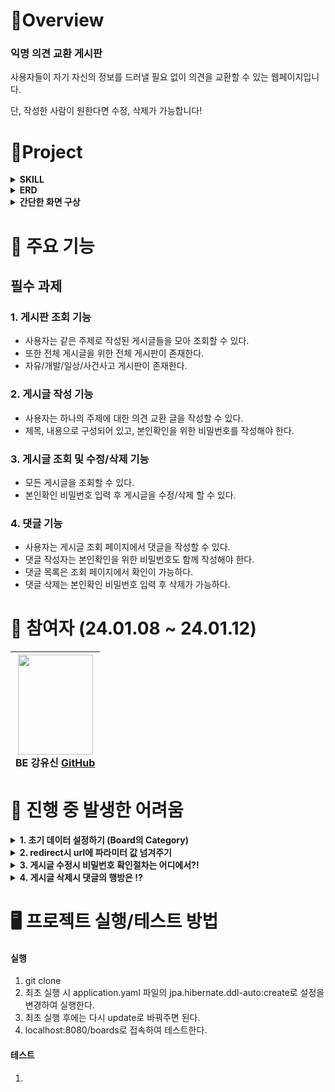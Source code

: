 #  🍳Overview

### 익명 의견 교환 게시판
사용자들이 자기 자신의 정보를 드러낼 필요 없이 의견을 교환할 수 있는 웹페이지입니다.

단, 작성한 사람이 원한다면 수정, 삭제가 가능합니다!

#  🚩Project
<details>
<summary><strong>SKILL</strong></summary>
<div markdown="1">       

**[Front-end]**  
<img src="https://img.shields.io/badge/javascript-F7DF1E?style=for-the-badge&logo=javascript&logoColor=black"> 
<img src="https://img.shields.io/badge/bootstrap-7952B3?style=for-the-badge&logo=bootstrap&logoColor=white">
<img src="https://img.shields.io/badge/HTML5-E34F26?style=for-the-badge&logo=html5&logoColor=white" /> 
<img src="https://img.shields.io/badge/Thymeleaf-005F0F?style=for-the-badge&logo=thymeleaf&logoColor=white">


**[Back-end]**   
<img src="https://img.shields.io/badge/java%2017-007396?style=for-the-badge&logo=java&logoColor=white"> 
<img src="https://img.shields.io/badge/sqlite-%2307405e.svg?style=for-the-badge&logo=sqlite&logoColor=white"> 
<img src="https://img.shields.io/badge/spring%20boot-6DB33F?style=for-the-badge&logo=springboot&logoColor=white">
<img src="https://img.shields.io/badge/apache%20tomcat-F8DC75?style=for-the-badge&logo=apachetomcat&logoColor=white"> 
<img src="https://img.shields.io/badge/JPA-005F0F?style=for-the-badge&logo=jpa&logoColor=white">
<img src="https://img.shields.io/badge/Hibernate-59666C?style=for-the-badge&logo=Hibernate&logoColor=white">

**[Tool & Environment]**  
<img src="https://img.shields.io/badge/github-181717?style=for-the-badge&logo=github&logoColor=white"> 
<img src="https://img.shields.io/badge/IntelliJ%20IDEA-CB5B8D?style=for-the-badge&logo=intellijidea&logoColor=white">
</div>
</details>

<details>
<summary><strong>ERD</strong></summary>
<div markdown="1"> 
  <img width="772" alt="image" src="https://github.com/simidot/Mission_youshin/assets/114278754/0068d3e6-0c6d-4316-92b4-8c24874b2387">
</div>
</details>

<details>
  <summary><strong>간단한 화면 구상</strong></summary>
<div markdown="1">
  <img src="https://github.com/simidot/Mission_youshin/assets/114278754/7dc7dc9f-aebd-431b-94dd-cfa7b0fd937f">
</div>
</details>


#  📍 주요 기능

## 필수 과제
### 1. 게시판 조회 기능
- 사용자는 같은 주제로 작성된 게시글들을 모아 조회할 수 있다.
- 또한 전체 게시글을 위한 전체 게시판이 존재한다.
- 자유/개발/일상/사건사고 게시판이 존재한다.

### 2. 게시글 작성 기능
- 사용자는 하나의 주제에 대한 의견 교환 글을 작성할 수 있다.
- 제목, 내용으로 구성되어 있고, 본인확인을 위한 비밀번호를 작성해야 한다.

### 3. 게시글 조회 및 수정/삭제 기능
- 모든 게시글을 조회할 수 있다.
- 본인확인 비밀번호 입력 후 게시글을 수정/삭제 할 수 있다. 

### 4. 댓글 기능
- 사용자는 게시글 조회 페이지에서 댓글을 작성할 수 있다.
- 댓글 작성자는 본인확인을 위한 비밀번호도 함께 작성해야 한다.
- 댓글 목록은 조회 페이지에서 확인이 가능하다.
- 댓글 삭제는 본인확인 비밀번호 입력 후 삭제가 가능하다. 


#  🚀 참여자 (24.01.08 ~ 24.01.12)

|<img src="https://github.com/Team-Solar-Powers/eco_reading/assets/74632395/5ad2d7ab-16af-485d-a650-44cb5f833b6f" width="120" height="160"/><br/>BE 강유신 <a href="https://github.com/simidot">GitHub</a>|
|:---:|

#  💊 진행 중 발생한 어려움 

<details>
<summary><strong>1. 초기 데이터 설정하기 (Board의 Category)</strong></summary>

<div markdown="1"> 
1. Board 테이블의 카테고리들은 변하지 않는 파트로 한 번 입력된 후 변경 가능성이 거의 없다.

처음에는 **전체 게시판 카테고리 불러오기 메서드** 안에서 네가지 카테고리를 입력하고, 그것들을 불러오는 로직을 짰다.

```java
// BoardService class

    // 전체 게시판 카테고리 불러오기
    // 게시판의 카테고리가 정해져있기 때문에 불러오면서 바로 카테고리를 저장하도록 했다.
    // todo: 고민점은 카테고리를 저장하는게 맞는지가 ? 고민... 확장성도 고려하고 싶은데..
	public List<Board> readBoardCategories() {
        Board board1 = Board.builder().category(BoardCategory.자유).build();
        Board board2 = Board.builder().category(BoardCategory.개발).build();
        Board board3 = Board.builder().category(BoardCategory.일상).build();
        Board board4 = Board.builder().category(BoardCategory.사건사고).build();
        boardRepository.save(board1);
        boardRepository.save(board2);
        boardRepository.save(board3);
        boardRepository.save(board4);
        return boardRepository.findAll();
    }
    
// BoardController class
// 게시판 목록 전체 보기
    @GetMapping
    public String showBoardList(Model model) {
        model.addAttribute("boards", boardService.readBoardCategories());
        return "boardList";
    }
```

결과 : /boards endpoint로 새로고침하여 들어갈 때마다 계속해서 카테고리들이 insert되었다.

2. 그렇다면 단 한번 입력하도록 카테고리 입력 메서드를 따로 만들고, 카테고리가 비어있을 때만 추가하는 조건 걸기 & 입력 시점은 BoardController가 생성되는 시점에 입력한다.
```java
// BoardService class
    // 게시판의 카테고리가 정해져있기 때문에 카테고리를 저장하는 메서드가 필요.
    public void createCategories() {
        // board 카테고리가 비어있을 때에만 추가!
        if (boardRepository.findAll().isEmpty()) {
            Board board1 = Board.builder().category(BoardCategory.자유).build();
            Board board2 = Board.builder().category(BoardCategory.개발).build();
            Board board3 = Board.builder().category(BoardCategory.일상).build();
            Board board4 = Board.builder().category(BoardCategory.사건사고).build();
            boardRepository.save(board1);
            boardRepository.save(board2);
            boardRepository.save(board3);
            boardRepository.save(board4);
        }
    }
    
// BoardController class
    // BoardController가 생성될 때 카테고리가 저장되도록 한다.
    public BoardController(BoardService boardService) {
        this.boardService = boardService;
        boardService.createCategories();
    }
```
결과 : 새로고침을 아무리 하여도 추가되지 않는다! 그러나, 확장성을 고려하면 비효율적인 코드이다. 

게시판 특성상 여러가지 카테고리를 새로 추가할 수도 있어야하는데, 그러면 이미 board Entity가 채워져 있는 상태에서는 추가를 어떻게하지 깔끔하지 못한 코드같았다.

3. 조건문을 다 다르게 달아주었다. 
```java
// BoardService class
	public void createCategories() {
        // board 카테고리가 비어있을 때에만 추가!
        if (!boardRepository.findAll().contains(BoardCategory.자유)) {
            Board board1 = new Board(BoardCategory.자유);
            boardRepository.save(board1);
        }
        if (!boardRepository.findAll().contains(BoardCategory.개발)) {
            Board board2 = new Board(BoardCategory.개발);
            boardRepository.save(board2);
        }
        if (!boardRepository.findAll().contains(BoardCategory.일상)) {
            Board board3 = new Board(BoardCategory.일상);
            boardRepository.save(board3);
        }
        if (!boardRepository.findAll().contains(BoardCategory.사건사고)) {
            Board board4 = new Board(BoardCategory.사건사고);
            boardRepository.save(board4);
        }
    }
```
결과 : 이역시 서버 실행하면 1회 생성. 새로고침하면 생성되지 않음. 그러나, 서버 재실행하면 다시 1회 생성되어 또다시 카테고리가 늘어난다.
애플리케이션 재실행마다 새로운 세션에서 findAll()하며 가져오기 때문에 이전에 저장된 보드들이 무시되고 새로운 보드가 항상 추가된다는 문제점이 있었다.

4. **마지막 시도!** 
초기 데이터를 설정하기 위한 data.sql 파일을 추가해주었다. 

스프링 애플리케이션 실행시 resources 경로에 있는 schema.sql(DDL), data.sql(DML) 스크립트를 실행한다고 한다. 
```sql
// data.sql

INSERT OR IGNORE INTO board (category) VALUES ('자유');
INSERT OR IGNORE INTO board (category) VALUES ('개발');
INSERT OR IGNORE INTO board (category) VALUES ('일상');
INSERT OR IGNORE INTO board (category) VALUES ('사건사고');
```
이렇게 넣어두어서 애플리케이션 실행시 자동으로 insert되고, 이미 있다면 ignore하라는 DML을 설정해주었다. 

결과: 아무리 새로고침해도, 서버 재실행을 해도 그대로 남아있게 되었다. 새로운 카테고리를 추가한다면 data.sql을 바꿔주면 끝! 간단하다.
</div>
</details>

<details>
<summary><strong>2. redirect시 url에 파라미터 값 넘겨주기</strong></summary>
<div markdown="1"> 
endpoint를 위해서는 redirec:/를 하고 그 url에 파라미터 값을 넘겨주어야 했다. 

ex.

```java
    // 댓글 삭제하기
    @GetMapping("/{articleId}/comment/{commentId}/delete")
    public String deleteComment(@PathVariable("articleId") Long articleId,
                                @PathVariable("commentId") Long commentId,
                                RedirectAttributes redirectAttributes
    ) {
        commentService.deleteComment(commentId);
        redirectAttributes.addAttribute("articleId", articleId);
        return "redirect:/article/{articleId}";
    }
```

어떻게 넘겨주어야 하나 고민했는데 검색 결과 RedirectAttributes로 파라미터 값을 넘긴다고 한다. 

>.addAttribute(Object attributeValue)

>.addAttribute(String attributeName, Object attributeValue)

이렇게 하여 articleId를 잘 넘겨주었다!

++ 추가로 addAttribute는 String/Integer와 같은 값을 넘길 때 사용이 되고,

복잡한 객체를 노출 없이 넘겨주거나, 일회성 성공 알림 등을 만들고 싶을 때에는 FlashAttribute를 쓸 수 있다.

> .addFlashAttribute(Object attributeValue)

> .addFlashAttribute(String attributeName, Object attributeValue)

이름처럼 일회성으로 사용 가능하다. 새로고침을 하면 휘발된다.

</div>
</details>

<details>
<summary><strong>3. 게시글 수정시 비밀번호 확인절차는 어디에서?!</strong></summary>
<div markdown="1"> 

게시글 수정시 비밀번호 확인 절차가 **서비스단**에서, **컨트롤러 단**에서 이루어져야 할지에 대한 의문이 생겼다.

일단은 내 생각으로는 어쨌든 비즈니스 로직이기 때문에 **서비스단**에서 이루어져야 할 것 같다.

그러나, 그러면 update가 되는 경우와 비밀번호 불일치로 인한 update 실패시 어떤 값을 반환하여 controller로 넘겨야하는지?에 대한 고민이 있다.

나는 boolean 값으로 update 성공시 true, 실패시 false를 반환하여 controller에 넘겨주었다.

그러나, Controller를 거쳐 화면에 어떻게 뿌려줘야할지에 대한 방법을 모르겠다.

결국 해결은 못했고, update html 화면에서 javascript로 확인하는 절차를 거쳤다. 비밀번호 불일치시 아예 폼 전송을 못하도록 막아두었다.
</div>
</details>

<details>
<summary><strong>4. 게시글 삭제시 댓글의 행방은 !?</strong></summary>
<div markdown="1"> 
게시글 삭제시 댓글은 어떻게 해야하는지에 대한 고민...

게시글만 삭제하니 다시 새로운 id의 글이 올라왔을 때에 다른 글이지만 boardId가 같으므로 새로운 게시물의 댓글로 표시가 된다.

일단 댓글이 모두 삭제되는 것이 맞는지?

근데 일단은 삭제하게 만들어두었다.

엔티티 맵핑시에 Cascade옵션을 주었다.

```java
@Entity
@Getter
@NoArgsConstructor
public class Article {

    @Id
    @GeneratedValue(strategy = GenerationType.IDENTITY)
    private Long id;
//...

    @OneToMany(mappedBy = "article", cascade = CascadeType.ALL)
    private final List<Comment> commentList = new ArrayList<>();

    public Article(String title, String content, String password, Board board) {
        this.title = title;
        this.content = content;
        this.password = password;
        this.board = board;
    }
}
```
</div>
</details>


# 🖥️ 프로젝트 실행/테스트 방법

#### 실행
1. git clone
2. 최초 실행 시 application.yaml 파일의 jpa.hibernate.ddl-auto:create로 설정을 변경하여 실행한다.
3. 최초 실행 후에는 다시 update로 바꿔주면 된다.
4. localhost:8080/boards로 접속하여 테스트한다.

#### 테스트
1.  


